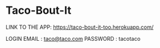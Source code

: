 # Taco-Bout-It

LINK TO THE APP: https://taco-bout-it-too.herokuapp.com/

LOGIN EMAIL : taco@taco.com     PASSWORD : tacotaco
